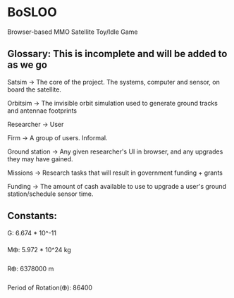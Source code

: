 # BoSLOO
Browser-based MMO Satellite Toy/Idle Game


## Glossary: **This is incomplete and will be added to as we go**



Satsim -> The core of the project. The systems, computer and sensor, on board the satellite.

Orbitsim -> The invisible orbit simulation used to generate ground tracks and antennae footprints

Researcher -> User

Firm -> A group of users. Informal.

Ground station -> Any given researcher's UI in browser, and any upgrades they may have gained.

Missions -> Research tasks that will result in government funding + grants

Funding -> The amount of cash available to use to upgrade a user's ground station/schedule sensor time.

## Constants:

G: 6.674 * 10^-11

M🜨: 5.972 * 10^24 kg

R🜨: 6378000 m

Period of Rotation(🜨): 86400
